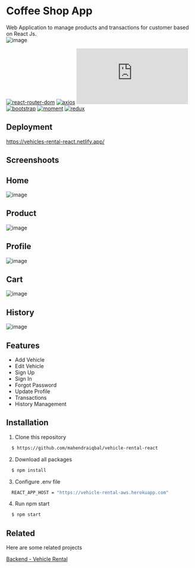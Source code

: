 # Coffee Shop App

Web Application to manage products and transactions for customer based on React Js.
<br />
![image](https://drive.google.com/uc?export=view&id=16ecdtCBFrWQrvvjb3yuTDNlWPJT1mcPH)
<br />

[![react-router-dom](https://img.shields.io/npm/v/react-router-dom?label=react-router-dom)](https://www.npmjs.com/package/react-router-dom)
[![axios](https://img.shields.io/npm/v/axios?label=axios)](https://www.npmjs.com/package/axios)
[![chart.js](https://img.shields.io/npm/v/chart.js?label=chart.js)](https://www.npmjs.com/package/chart.js)
[![bootstrap](https://img.shields.io/npm/v/bootstrap?label=bootstrap)](https://www.npmjs.com/package/react-bootstrap)
[![moment](https://img.shields.io/npm/v/moment?label=moment)](https://www.npmjs.com/package/moment)
[![redux](https://img.shields.io/npm/v/redux?label=redux)](https://www.npmjs.com/package/redux)
<br />

## Deployment

https://vehicles-rental-react.netlify.app/

## Screenshoots
## Home
![image](https://drive.google.com/uc?export=view&id=1DNiTTWhnIz6aRUUw8AHKvoIk0ZXJXwZK)
## Product
![image](https://drive.google.com/uc?export=view&id=1qwuIiy2uYtKdmbQ5qbg8NhTRRK0xpQEY)
## Profile
![image](https://drive.google.com/uc?export=view&id=1Zso85maMay-9c4Zxo9cgu7gGshk4lCb5)
## Cart
![image](https://drive.google.com/uc?export=view&id=11NOmVabGMvBAjUA06BXWgVE5Bx-Lha3L)
## History
![image](https://drive.google.com/uc?export=view&id=1G56R9epU32QAv1K8H0O2uJl1I9ObRK74)


## Features

- Add Vehicle
- Edit Vehicle
- Sign Up
- Sign In
- Forgot Password
- Update Profile
- Transactions
- History Management


## Installation

1. Clone this repository
```bash
  $ https://github.com/mahendraiqbal/vehicle-rental-react
```

2. Download all packages
```bash
  $ npm install
```

3. Configure .env file 
```bash
  REACT_APP_HOST = "https://vehicle-rental-aws.herokuapp.com"
```

4. Run npm start

```bash
  $ npm start
```
    

## Related

Here are some related projects

[Backend - Vehicle Rental](https://github.com/mahendraiqbal/vehicle-rental)
